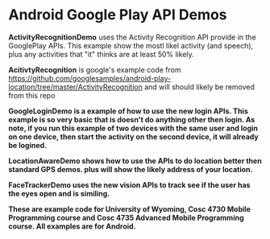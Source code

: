 # Android Google Play API Demos

<b>ActivityRecognitionDemo</b> uses the Activity Recognition API provide in the GooglePlay APIs.  This example show the mostl likel activity (and speech), plus any activities that "it" thinks are at least 50% likely.  

<b>AcitivtyRecognition</b> is google's example code from https://github.com/googlesamples/android-play-location/tree/master/ActivityRecognition and will should likely be removed from this repo

<b>GoogleLoginDemo</a> is a example of how to use the new login APIs.  This example is so very basic that is doesn't do anything other then login.  As note, if you run this example of two devices with the same user and login on one device, then start the activity on the second device, it will already be logined.

<b>LocationAwareDemo</a> shows how to use the APIs to do location better then standard GPS demos.  plus will show the likely address of your location.

<b>FaceTrackerDemo</a> uses the new vision APIs to track see if the user has the eyes open and is similing.

These are example code for University of Wyoming, Cosc 4730 Mobile Programming course and Cosc 4735 Advanced Mobile Programming course.
All examples are for Android.

